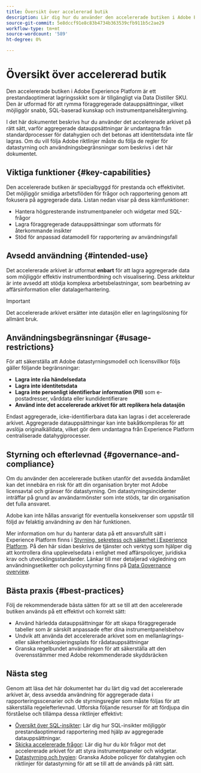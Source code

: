 ```yaml
---
title: Översikt över accelererad butik
description: Lär dig hur du använder den accelererade butiken i Adobe Experience Platform för snabba, SQL-baserade insikter med hjälp av aggregerade data. På den här sidan beskrivs dess avsedda användning, begränsningar av identitets- och BI-data samt bästa praxis för att säkerställa att Adobe policyer för datastyrning följs.
source-git-commit: 5e8dccf91e8c83b4734b363539cfb911b5c2ae29
workflow-type: tm+mt
source-wordcount: '589'
ht-degree: 0%

---
```


# Översikt över accelererad butik

Den accelererade butiken i Adobe Experience Platform är ett prestandaoptimerat lagringsskikt som är tillgängligt via Data Distiller SKU. Den är utformad för att rymma föraggregerade datauppsättningar, vilket möjliggör snabb, SQL-baserad kunskap och instrumentpanelsåtergivning.

I det här dokumentet beskrivs hur du använder det accelererade arkivet på rätt sätt, varför aggregerade datauppsättningar är undantagna från standardprocesser för datahygien och det betonas att identitetsdata inte får lagras. Om du vill följa Adobe riktlinjer måste du följa de regler för datastyrning och användningsbegränsningar som beskrivs i det här dokumentet.

## Viktiga funktioner {#key-capabilities}

Den accelererade butiken är specialbyggd för prestanda och effektivitet. Det möjliggör smidiga arbetsflöden för frågor och rapportering genom att fokusera på aggregerade data. Listan nedan visar på dess kärnfunktioner:

- Hantera högpresterande instrumentpaneler och widgetar med SQL-frågor
- Lagra föraggregerade datauppsättningar som utformats för återkommande insikter
- Stöd för anpassad datamodell för rapportering av användningsfall

## Avsedd användning {#intended-use}

Det accelererade arkivet är utformat **enbart** för att lagra aggregerade data som möjliggör effektiv instrumentbordning och visualisering. Dess arkitektur är inte avsedd att stödja komplexa arbetsbelastningar, som bearbetning av affärsinformation eller datalagerhantering.

>[!IMPORTANT]
>
>Det accelererade arkivet ersätter inte datasjön eller en lagringslösning för allmänt bruk.

## Användningsbegränsningar {#usage-restrictions}

För att säkerställa att Adobe datastyrningsmodell och licensvillkor följs gäller följande begränsningar:

- **Lagra inte råa händelsedata**
- **Lagra inte identitetsdata**
- **Lagra inte personligt identifierbar information (PII)** som e-postadresser, vårddata eller kundidentifierare
- **Använd inte det accelererade arkivet för att replikera hela datasjön**

Endast aggregerade, icke-identifierbara data kan lagras i det accelererade arkivet. Aggregerade datauppsättningar kan inte bakåtkompileras för att avslöja originalkälldata, vilket gör dem undantagna från Experience Platform centraliserade datahygiprocesser.

## Styrning och efterlevnad {#governance-and-compliance}

Om du använder den accelererade butiken utanför det avsedda ändamålet kan det innebära en risk för att din organisation bryter mot Adobe licensavtal och gränser för datastyrning. Om datastyrningsincidenter inträffar på grund av användarmönster som inte stöds, tar din organisation det fulla ansvaret.

Adobe kan inte hållas ansvarigt för eventuella konsekvenser som uppstår till följd av felaktig användning av den här funktionen.

Mer information om hur du hanterar data på ett ansvarsfullt sätt i Experience Platform finns i [Styrning, sekretess och säkerhet i Experience Platform](../../../landing/governance-privacy-security/overview.md). På den här sidan beskrivs de tjänster och verktyg som hjälper dig att kontrollera dina upplevelsedata i enlighet med affärspolicyer, juridiska krav och utvecklingsstandarder. Länkar till mer detaljerad vägledning om användningsetiketter och policystyrning finns på [Data Governance overview](../../../data-governance/home.md).

## Bästa praxis {#best-practices}

Följ de rekommenderade bästa sätten för att se till att den accelererade butiken används på ett effektivt och korrekt sätt:

- Använd härledda datauppsättningar för att skapa föraggregerade tabeller som är särskilt anpassade efter dina instrumentpanelsbehov
- Undvik att använda det accelererade arkivet som en mellanlagrings- eller säkerhetskopieringsplats för rådatauppsättningar
- Granska regelbundet användningen för att säkerställa att den överensstämmer med Adobe rekommenderade skyddsräcken

## Nästa steg

Genom att läsa det här dokumentet har du lärt dig vad det accelererade arkivet är, dess avsedda användning för aggregerade data i rapporteringsscenarier och de styrningsregler som måste följas för att säkerställa regelefterlevnad. Utforska följande resurser för att fördjupa din förståelse och tillämpa dessa riktlinjer effektivt:

- [Översikt över SQL-insikter](./overview.md): Lär dig hur SQL-insikter möjliggör prestandaoptimerad rapportering med hjälp av aggregerade datauppsättningar.
- [Skicka accelererade frågor](./send-accelerated-queries.md): Lär dig hur du kör frågor mot det accelererade arkivet för att styra instrumentpaneler och widgetar.
- [Datastyrning och hygien](../../data-governance/overview.md): Granska Adobe policyer för datahygien och riktlinjer för datastyrning för att se till att de används på rätt sätt.
